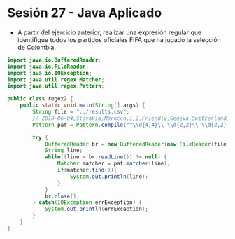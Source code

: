 # Sesión 27 - Java Aplicado

* A partir del ejercicio anterior, realizar una expresión regular que identifique todos los partidos oficiales FIFA que ha jugado la selección de Colombia.

```java
import java.io.BufferedReader;
import java.io.FileReader;
import java.io.IOException;
import java.util.regex.Matcher;
import java.util.regex.Pattern;  

public class regex2 {
    public static void main(String[] args) {
        String file = "../results.csv";
        // 2018-06-04,Slovakia,Morocco,1,2,Friendly,Geneva,Switzerland,TRUE
        Pattern pat = Pattern.compile("^\\d{4,4}\\-\\d{2,2}\\-\\d{2,2},Colombia.*$");

        try {
            BufferedReader br = new BufferedReader(new FileReader(file));
            String line;
            while((line = br.readLine()) != null) {
                Matcher matcher = pat.matcher(line);
                if(matcher.find()){
                    System.out.println(line);
                }
            }
            br.close();
        } catch(IOException errException) {
            System.out.println(errException);
        }
    }
}
```